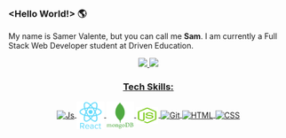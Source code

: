 ### <Hello World!> 🌎

My name is Samer Valente, but you can call me **Sam**. I am currently a Full Stack Web Developer student at Driven Education.

<div align="center">
  <a href="https://github.com/samervalente">
  <img height="180em" src="https://github-readme-stats.vercel.app/api?username=samervalente&show_icons=true&theme=dracula&include_all_commits=true&count_private=true"/>
  <img height="180em" src="https://github-readme-stats.vercel.app/api/top-langs/?username=samervalente&layout=compact&langs_count=7&theme=dracula"/>
    
 ### Tech Skills:
<img align="center" alt="Js" height="50" width="50" src="https://cdn.jsdelivr.net/gh/devicons/devicon/icons/javascript/javascript-original.svg">
<img align="center" alt="React" height="50" width="50" src="https://raw.githubusercontent.com/devicons/devicon/1119b9f84c0290e0f0b38982099a2bd027a48bf1/icons/react/react-original-wordmark.svg">
<img align="center" alt="MongoDB" height="50" width="50" src="https://raw.githubusercontent.com/devicons/devicon/1119b9f84c0290e0f0b38982099a2bd027a48bf1/icons/mongodb/mongodb-plain-wordmark.svg">
<img align="center" alt="NodeJS" height="30" width="40" src="https://raw.githubusercontent.com/devicons/devicon/1119b9f84c0290e0f0b38982099a2bd027a48bf1/icons/nodejs/nodejs-plain.svg">    
<img align="center" alt="Git" height="30" width="40" src="https://cdn.jsdelivr.net/gh/devicons/devicon/icons/git/git-original.svg">
<img align="center" alt="HTML" height="30" width="40" src="https://cdn.jsdelivr.net/gh/devicons/devicon/icons/html5/html5-original.svg"> 
<img align="center" alt="CSS" height="30" width="40" src="https://cdn.jsdelivr.net/gh/devicons/devicon/icons/css3/css3-original.svg">




</div>
  
  
  

